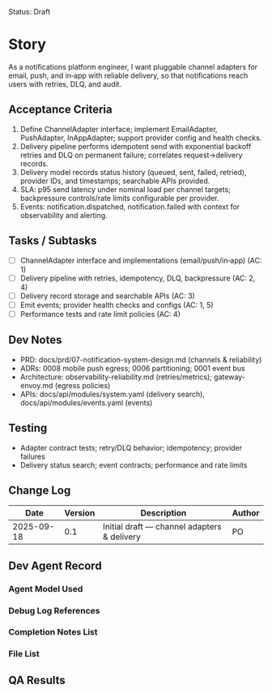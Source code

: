 Status: Draft

# Story
As a notifications platform engineer,
I want pluggable channel adapters for email, push, and in‑app with reliable delivery,
so that notifications reach users with retries, DLQ, and audit.

## Acceptance Criteria
1. Define ChannelAdapter interface; implement EmailAdapter, PushAdapter, InAppAdapter; support provider config and health checks.
2. Delivery pipeline performs idempotent send with exponential backoff retries and DLQ on permanent failure; correlates request→delivery records.
3. Delivery model records status history (queued, sent, failed, retried), provider IDs, and timestamps; searchable APIs provided.
4. SLA: p95 send latency under nominal load per channel targets; backpressure controls/rate limits configurable per provider.
5. Events: notification.dispatched, notification.failed with context for observability and alerting.

## Tasks / Subtasks
- [ ] ChannelAdapter interface and implementations (email/push/in‑app) (AC: 1)
- [ ] Delivery pipeline with retries, idempotency, DLQ, backpressure (AC: 2, 4)
- [ ] Delivery record storage and searchable APIs (AC: 3)
- [ ] Emit events; provider health checks and configs (AC: 1, 5)
- [ ] Performance tests and rate limit policies (AC: 4)

## Dev Notes
- PRD: docs/prd/07-notification-system-design.md (channels & reliability)
- ADRs: 0008 mobile push egress; 0006 partitioning; 0001 event bus
- Architecture: observability-reliability.md (retries/metrics); gateway-envoy.md (egress policies)
- APIs: docs/api/modules/system.yaml (delivery search), docs/api/modules/events.yaml (events)

## Testing
- Adapter contract tests; retry/DLQ behavior; idempotency; provider failures
- Delivery status search; event contracts; performance and rate limits

## Change Log
| Date       | Version | Description                                      | Author |
|------------|---------|--------------------------------------------------|--------|
| 2025-09-18 | 0.1     | Initial draft — channel adapters & delivery     | PO     |

## Dev Agent Record

### Agent Model Used
<record at implementation time>

### Debug Log References
<links at implementation time>

### Completion Notes List
<notes at implementation time>

### File List
<files at implementation time>

## QA Results
<QA to fill>

